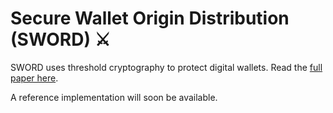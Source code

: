 # Secure Wallet Origin Distribution (SWORD) ⚔️

SWORD uses threshold cryptography to protect digital wallets. Read the [full paper here](https://github.com/KryptikApp/sword/blob/main/research/SWORD.md).

A reference implementation will soon be available.
